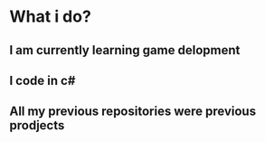 # What i do?
## I am currently learning game delopment
## I code in c#
## All my previous repositories were previous prodjects

